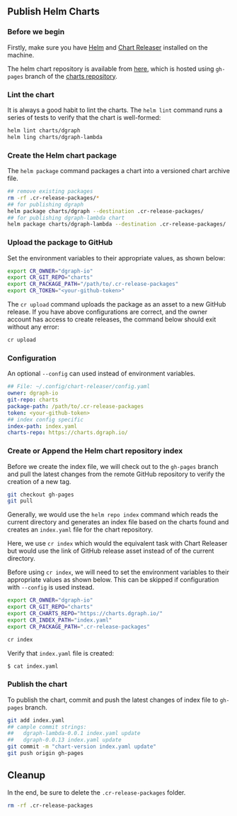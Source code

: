 ## Publish Helm Charts

### Before we begin

Firstly, make sure you have [Helm](https://github.com/helm/helm/releases) and [Chart Releaser](https://github.com/helm/chart-releaser/releases) installed on the machine.

The helm chart repository is available from [here](https://charts.dgraph.io/), which is hosted using
`gh-pages` branch of the [charts repository](https://github.com/dgraph-io/charts).

### Lint the chart

It is always a good habit to lint the charts. The `helm lint` command runs a series of tests
to verify that the chart is well-formed:

```bash
helm lint charts/dgraph
helm ling charts/dgraph-lambda
```

### Create the Helm chart package

The `helm package` command packages a chart into a versioned chart archive file.

```bash
## remove existing packages
rm -rf .cr-release-packages/*
## for publishing dgraph
helm package charts/dgraph --destination .cr-release-packages/
## for publishing dgraph-lambda chart
helm package charts/dgraph-lambda --destination .cr-release-packages/
```

### Upload the package to GitHub

Set the environment variables to their appropriate values, as shown below:

```bash
export CR_OWNER="dgraph-io"
export CR_GIT_REPO="charts"
export CR_PACKAGE_PATH="/path/to/.cr-release-packages"
export CR_TOKEN="<your-github-token>"
```

The `cr upload` command uploads the package as an asset to a new GitHub release.
If you have above configurations are correct, and the owner account has access to create
releases, the command below should exit without any error:

```bash
cr upload
```

### Configuration

An optional `--config` can used instead of environment variables.

```yaml
## File: ~/.config/chart-releaser/config.yaml
owner: dgraph-io
git-repo: charts
package-path: /path/to/.cr-release-packages
token: <your-github-token>
## index config specific
index-path: index.yaml
charts-repo: https://charts.dgraph.io/
```

### Create or Append the Helm chart repository index

Before we create the index file, we will check out to the `gh-pages` branch and pull the latest
changes from the remote GitHub repository to verify the creation of a new tag.

```bash
git checkout gh-pages
git pull
```

Generally, we would use the `helm repo index` command which reads the current directory and generates
an index file based on the charts found and creates an `index.yaml` file for the chart repository.

Here, we use `cr index` which would the equivalent task with Chart Releaser but would use the link
of GitHub release asset instead of of the current directory.

Before using `cr index`, we will need to set the environment variables to their appropriate values as shown below.  This can be skipped if configuration with `--config` is used instead.

```bash
export CR_OWNER="dgraph-io"
export CR_GIT_REPO="charts"
export CR_CHARTS_REPO="https://charts.dgraph.io/"
export CR_INDEX_PATH="index.yaml"
export CR_PACKAGE_PATH=".cr-release-packages"
```

```bash
cr index
```

Verify that `index.yaml` file is created:

```bash
$ cat index.yaml
```

### Publish the chart

To publish the chart, commit and push the latest changes of index file to `gh-pages` branch.

```bash
git add index.yaml
## cample commit strings:
##   dgraph-lambda-0.0.1 index.yaml update
##   dgraph-0.0.13 index.yaml update
git commit -m "chart-version index.yaml update"
git push origin gh-pages
```

## Cleanup

In the end, be sure to delete the `.cr-release-packages` folder.

```bash
rm -rf .cr-release-packages
```

